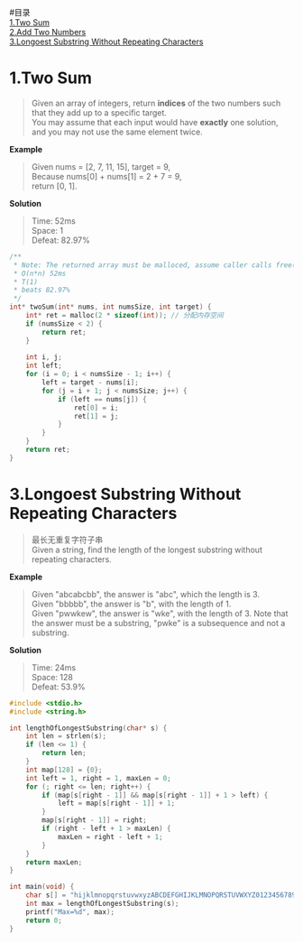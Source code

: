 #目录   
[1.Two Sum](https://github.com/rasp210/study/edit/master/algorithm/leetcode.md#1Two-Sum)   
[2.Add Two Numbers](https://github.com/rasp210/study/edit/master/algorithm/leetcode.md#2Add-Two-Numbers)   
[3.Longoest Substring Without Repeating Characters](https://github.com/rasp210/study/edit/master/algorithm/leetcode.md#3Longoest-Substring-Without-Repeating-Characters)   

# 1.Two Sum

>Given an array of integers, return **indices** of the two numbers such that they add up to a specific target.   
>You may assume that each input would have **exactly** one solution, and you may not use the same element twice.   

**Example**   
>Given nums = [2, 7, 11, 15], target = 9,   
>Because nums[0] + nums[1] = 2 + 7 = 9,   
>return [0, 1].   

**Solution**   
>Time: 52ms   
>Space: 1   
>Defeat: 82.97%   
```c
/**
 * Note: The returned array must be malloced, assume caller calls free().
 * O(n*n) 52ms
 * T(1)
 * beats 82.97%
 */
int* twoSum(int* nums, int numsSize, int target) {
    int* ret = malloc(2 * sizeof(int)); // 分配内存空间
    if (numsSize < 2) {
        return ret;
    }
    
    int i, j;
    int left;
    for (i = 0; i < numsSize - 1; i++) {
        left = target - nums[i];
        for (j = i + 1; j < numsSize; j++) {
            if (left == nums[j]) {
                ret[0] = i;
                ret[1] = j;   
            }
        }
    }
    return ret;
}
```

# 3.Longoest Substring Without Repeating Characters

>最长无重复字符子串   
>Given a string, find the length of the longest substring without repeating characters.   

**Example**
>Given "abcabcbb", the answer is "abc", which the length is 3.   
>Given "bbbbb", the answer is "b", with the length of 1.   
>Given "pwwkew", the answer is "wke", with the length of 3. Note that the answer must be a substring, "pwke" is a subsequence and not a substring.   

**Solution**
>Time: 24ms   
>Space: 128   
>Defeat: 53.9%   
```c
#include <stdio.h>
#include <string.h>

int lengthOfLongestSubstring(char* s) {
    int len = strlen(s);
    if (len <= 1) {
        return len;
    }
    int map[128] = {0};
    int left = 1, right = 1, maxLen = 0;
    for (; right <= len; right++) {
        if (map[s[right - 1]] && map[s[right - 1]] + 1 > left) {
            left = map[s[right - 1]] + 1;
        }
        map[s[right - 1]] = right;
        if (right - left + 1 > maxLen) {
            maxLen = right - left + 1;
        }
    }
    return maxLen;
}

int main(void) { 
    char s[] = "hijklmnopqrstuvwxyzABCDEFGHIJKLMNOPQRSTUVWXYZ0123456789hijklmnopqrstuvwxyzABCDEFGHIJKLMNOPQRSTUVWXYZ0123456789hijklmnopqrstuvwxyzABCDEFGHIJKLMNOPQRSTUVWXYZ0123456789hijklmnopqrstuvwxyzABCDEFGHIJKLMNOPQRSTUVWXYZ0123456789hijklmnopqrstuvwxyzABCDEFGHIJKLMNOPQRSTUVWXYZ0123456789hijklmnopqrstuvwxyzABCDEFGHIJKLMNOPQRSTUVWXYZ0123456789";
    int max = lengthOfLongestSubstring(s);
	printf("Max=%d", max);
	return 0;
}
```
